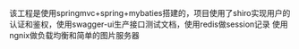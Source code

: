    该工程是使用springmvc+spring+mybaties搭建的，项目使用了shiro实现用户的认证和鉴权，使用swagger-ui生产接口测试文档，使用redis做session记录
使用ngnix做负载均衡和简单的图片服务器
